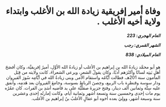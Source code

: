 <h1 dir="rtl">وفاة أمير إفريقية زيادة الله بن الأغلب وابتداء ولاية أخيه الأغلب .</h1>

<h5 dir="rtl">العام الهجري:  223

الشهر القمري: رجب

العام الميلادي: 838</h5>

<p dir="rtl">هو أبو محمَّد زيادةُ الله بن إبراهيم بن الأغلب أو زيادةُ الله الأوَّل، أميرُ إفريقيَّة، وكان أفصَحَ أهلِ بَيتِه لسانًا وأكثَرَهم أدبًا، وكان يقولُ الشعر، ويرعى الشعراءَ، كانت ولايته من قِبَل المأمون سنة 201هـ، فطالت أيَّامُه واستقام الأمر, وبنى زيادةُ الله في أيَّامِه سُورَ القيروان ودار سوسة وقنطرة باب الربيع، وحِصنَ الرباط بسوسة، وجامعَ القيروان بعد هَدمِه، وأنفق عليه سِتَّة وثمانين ألف دينار، وفتح جزيرةَ صقلِّيَّة على يد قاضيه أسَدِ بن الفرات. كان عمُرُه يوم مات إحدى وخمسين سنة وتسعة أشهر وثمانية أيام، وكانت إمارتُه إحدى وعشرين سنة وسبعة أشهر، وولِيَ بعده أخوه أبو عقالٍ الأغلبُ بنُ إبراهيم بن الأغلب.</p></br>
